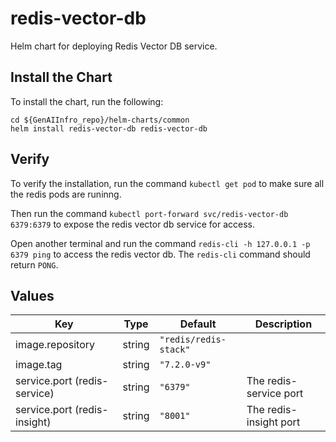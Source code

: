# redis-vector-db

Helm chart for deploying Redis Vector DB service.

## Install the Chart

To install the chart, run the following:

```console
cd ${GenAIInfro_repo}/helm-charts/common
helm install redis-vector-db redis-vector-db
```

## Verify

To verify the installation, run the command `kubectl get pod` to make sure all the redis pods are runinng.

Then run the command `kubectl port-forward svc/redis-vector-db 6379:6379` to expose the redis vector db service for access.

Open another terminal and run the command `redis-cli -h 127.0.0.1 -p 6379 ping` to access the redis vector db. The `redis-cli` command should return `PONG`.

## Values

| Key                          | Type   | Default               | Description            |
| ---------------------------- | ------ | --------------------- | ---------------------- |
| image.repository             | string | `"redis/redis-stack"` |                        |
| image.tag                    | string | `"7.2.0-v9"`          |                        |
| service.port (redis-service) | string | `"6379"`              | The redis-service port |
| service.port (redis-insight) | string | `"8001"`              | The redis-insight port |
